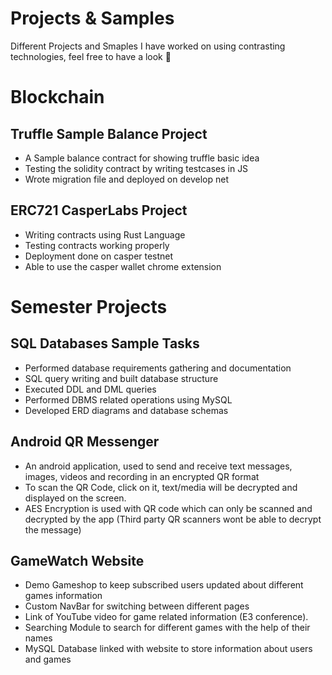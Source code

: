 # Projects & Samples
Different Projects and Smaples I have worked on using contrasting technologies, feel free to have a look :slightly_smiling_face:

# Blockchain

## Truffle Sample Balance Project

* A Sample balance contract for showing truffle basic idea
* Testing the solidity contract by writing testcases in JS
* Wrote migration file and deployed on develop net

## ERC721 CasperLabs Project

* Writing contracts using Rust Language
* Testing contracts working properly
* Deployment done on casper testnet
* Able to use the casper wallet chrome extension 

# Semester Projects

## SQL Databases Sample Tasks

* Performed database requirements gathering and documentation
* SQL query writing and built database structure
* Executed DDL and DML queries
* Performed DBMS related operations using MySQL
* Developed ERD diagrams and database schemas

## Android QR Messenger

* An android application, used to send and receive text messages, images, videos and recording in an encrypted QR format
* To scan the QR Code, click on it, text/media will be decrypted and displayed on the screen.
* AES Encryption is used with QR code which can only be scanned and decrypted by the app (Third party QR scanners wont be able to decrypt the message)

## GameWatch Website

* Demo Gameshop to keep subscribed users updated about different games information
* Custom NavBar for switching between different pages
* Link of YouTube video for game related information (E3 conference).
* Searching Module to search for different games with the help of their names
* MySQL Database linked with website to store information about users and games